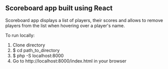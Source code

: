<h2>Scoreboard app built using React</h2>

<p>Scoreboard app displays a list of players, their scores and allows to remove players from the list when hovering over a player's name.</p>

<p>To run locally:</p>
<ol>
  <li>Clone directory</li>
  <li>$ cd path_to_directory</li>
  <li>$ php -S localhost:8000</li>
  <li>Go to http://localhost:8000/index.html in your browser</li>
</ol>
